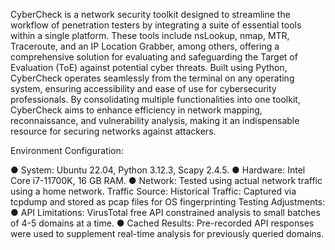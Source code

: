 CyberCheck is a network security toolkit designed to streamline the workflow of
penetration testers by integrating a suite of essential tools within a single platform. These
tools include nsLookup, nmap, MTR, Traceroute, and an IP Location Grabber, among
others, offering a comprehensive solution for evaluating and safeguarding the Target of
Evaluation (ToE) against potential cyber threats.
Built using Python, CyberCheck operates seamlessly from the terminal on any operating
system, ensuring accessibility and ease of use for cybersecurity professionals. By
consolidating multiple functionalities into one toolkit, CyberCheck aims to enhance
efficiency in network mapping, reconnaissance, and vulnerability analysis, making it an
indispensable resource for securing networks against attackers.

Environment Configuration:

  ● System: Ubuntu 22.04, Python 3.12.3, Scapy 2.4.5.
  ● Hardware: Intel Core i7-11700K, 16 GB RAM.
  ● Network: Tested using actual network traffic using a home network.
Traffic Source:
  Historical Traffic: Captured via tcpdump and stored as pcap files for OS
  fingerprinting
Testing Adjustments:
  ● API Limitations: VirusTotal free API constrained analysis to small batches of 4-5
  domains at a time.
  ● Cached Results: Pre-recorded API responses were used to supplement real-time
  analysis for previously queried domains.
